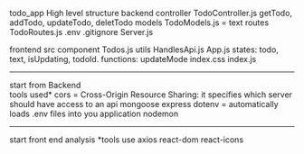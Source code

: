  todo_app
 High level structure
 backend
 	controller
 		TodoController.js getTodo, addTodo, updateTodo, deletTodo
 	models
 		TodoModels.js = text
 	routes
 		TodoRoutes.js
 	.env
 	.gitignore
 	Server.js
 	
 frontend
 	src
 		component
 			Todos.js
 		utils
 			HandlesApi.js
 		App.js states: todo, text, isUpdating, todoId. functions: updateMode
 		index.css
 		index.js

********************************
start from Backend 		
tools used*
	cors = Cross-Origin Resource Sharing: it specifies which server should have access to an api
	mongoose
	express
	dotenv = automatically loads .env files into you application
	nodemon

********************************
start front end analysis
*tools use
axios
react-dom
react-icons

